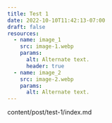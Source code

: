```yaml
---
title: Test 1
date: 2022-10-10T11:42:13-07:00
draft: false
resources:
  - name: image_1
    src: image-1.webp
    params:
      alt: Alternate text.
      header: true
  - name: image_2
    src: image-2.webp
    params:
      alt: Alternate text.
---
```

content/post/test-1/index.md
